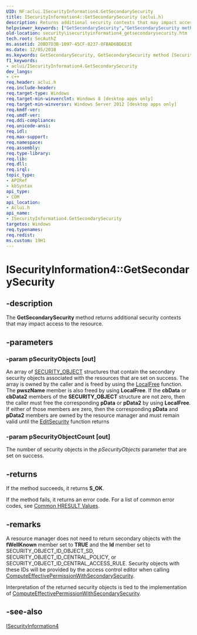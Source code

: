 ```yaml
---
UID: NF:aclui.ISecurityInformation4.GetSecondarySecurity
title: ISecurityInformation4::GetSecondarySecurity (aclui.h)
description: Returns additional security contexts that may impact access to the resource.helpviewer_keywords: ["GetSecondarySecurity","GetSecondarySecurity method [Security]","GetSecondarySecurity method [Security]","ISecurityInformation4 interface","ISecurityInformation4 interface [Security]","GetSecondarySecurity method","ISecurityInformation4.GetSecondarySecurity","ISecurityInformation4::GetSecondarySecurity","aclui/ISecurityInformation4::GetSecondarySecurity","security.isecurityinformation4_getsecondarysecurity"]
old-location: security\isecurityinformation4_getsecondarysecurity.htm
tech.root: SecAuthZ
ms.assetid: 20BD7D3B-1097-45CF-8237-0FBAD6BD6E3E
ms.date: 12/05/2018
ms.keywords: GetSecondarySecurity, GetSecondarySecurity method [Security], GetSecondarySecurity method [Security],ISecurityInformation4 interface, ISecurityInformation4 interface [Security],GetSecondarySecurity method, ISecurityInformation4.GetSecondarySecurity, ISecurityInformation4::GetSecondarySecurity, aclui/ISecurityInformation4::GetSecondarySecurity, security.isecurityinformation4_getsecondarysecurity
f1_keywords:
- aclui/ISecurityInformation4.GetSecondarySecurity
dev_langs:
- c++
req.header: aclui.h
req.include-header: 
req.target-type: Windows
req.target-min-winverclnt: Windows 8 [desktop apps only]
req.target-min-winversvr: Windows Server 2012 [desktop apps only]
req.kmdf-ver: 
req.umdf-ver: 
req.ddi-compliance: 
req.unicode-ansi: 
req.idl: 
req.max-support: 
req.namespace: 
req.assembly: 
req.type-library: 
req.lib: 
req.dll: 
req.irql: 
topic_type:
- APIRef
- kbSyntax
api_type:
- COM
api_location:
- Aclui.h
api_name:
- ISecurityInformation4.GetSecondarySecurity
targetos: Windows
req.typenames: 
req.redist: 
ms.custom: 19H1
---
```


# ISecurityInformation4::GetSecondarySecurity


## -description


The <b>GetSecondarySecurity</b> method returns additional security contexts that may impact access to the resource.


## -parameters




### -param pSecurityObjects [out]

An array of <a href="https://docs.microsoft.com/windows/desktop/api/aclui/ns-aclui-security_object">SECURITY_OBJECT</a> structures that contain the secondary security objects associated with the resources that are set on success. The array is owned by the caller and is freed by using the <a href="https://docs.microsoft.com/windows/desktop/api/winbase/nf-winbase-localfree">LocalFree</a> function. The <b>pwszName</b> member is also freed by using <b>LocalFree</b>. If the <b>cbData</b> or <b>cbData2</b> members of the <b>SECURITY_OBJECT</b> structure are not zero, then the caller must free the corresponding <b>pData</b> or <b>pData2</b> by using <b>LocalFree</b>. If either of those members are zero, then the corresponding <b>pData</b> and <b>pData2</b> members are owned by the resource manager and must remain valid until the <a href="https://docs.microsoft.com/windows/desktop/api/aclui/nf-aclui-editsecurity">EditSecurity</a> function returns


### -param pSecurityObjectCount [out]

The number of security objects in the <i>pSecurityObjects</i> parameter that are set on success.


## -returns



 If the method succeeds, it returns <b>S_OK</b>.

If the method fails, it returns an error code. For a list of common error codes, see <a href="https://docs.microsoft.com/windows/desktop/SecCrypto/common-hresult-values">Common HRESULT Values</a>.




## -remarks



A resource manager does not need to return secondary objects with the <b>fWellKnown</b> member set to <b>TRUE</b> and the <b>Id</b> member set to SECURITY_OBJECT_ID_OBJECT_SD, SECURITY_OBJECT_ID_CENTRAL_POLICY, or SECURITY_OBJECT_ID_CENTRAL_ACCESS_RULE. Security objects with these IDs will be provided by the access control editor when calling <a href="https://docs.microsoft.com/windows/desktop/api/aclui/nf-aclui-ieffectivepermission2-computeeffectivepermissionwithsecondarysecurity">ComputeEffectivePermissionWithSecondarySecurity</a>.

Interpretation of the returned security objects is tied to the implementation of <a href="https://docs.microsoft.com/windows/desktop/api/aclui/nf-aclui-ieffectivepermission2-computeeffectivepermissionwithsecondarysecurity">ComputeEffectivePermissionWithSecondarySecurity</a>.




## -see-also




<a href="https://docs.microsoft.com/windows/desktop/api/aclui/nn-aclui-isecurityinformation4">ISecurityInformation4</a>
 

 

